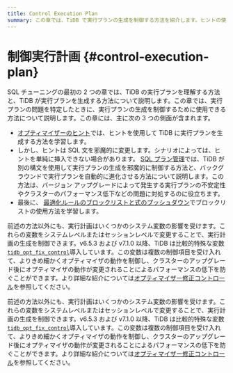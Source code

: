 ```yaml
---
title: Control Execution Plan
summary: この章では、TiDB で実行プランの生成を制御する方法を紹介します。ヒントの使用、SQL プラン管理、最適化ルールのブロックリストなどが含まれます。さらに、システム変数と tidb_opt_fix_control` 変数を変更して、実行プランを制御することもできます。これらの方法は、クラスターのアップグレード後にオプティマイザーの動作が変更されることによって発生するパフォーマンスの低下を防ぐのに役立ちます。
---
```


# 制御実行計画 {#control-execution-plan}

SQL チューニングの最初の 2 つの章では、TiDB の実行プランを理解する方法と、TiDB が実行プランを生成する方法について説明します。この章では、実行プランの問題を特定したときに、実行プランの生成を制御するために使用できる方法について説明します。この章には、主に次の 3 つの側面が含まれます。

-   [オプティマイザーのヒント](/optimizer-hints.md)では、ヒントを使用して TiDB に実行プランを生成する方法を学習します。
-   しかし、ヒントは SQL 文を邪魔的に変更します。シナリオによっては、ヒントを単純に挿入できない場合があります。 [SQL プラン管理](/sql-plan-management.md)では、TiDB が別の構文を使用して実行プランの生成を邪魔的に制御する方法と、バックグラウンドで実行プランを自動的に進化させる方法について説明します。この方法は、バージョン アップグレードによって発生する実行プランの不安定性やクラスターのパフォーマンス低下などの問題に対処するのに役立ちます。
-   最後に、 [最適化ルールのブロックリストと式のプッシュダウン](/blocklist-control-plan.md)でブロックリストの使用方法を学習します。

<CustomContent platform="tidb">

前述の方法以外にも、実行計画はいくつかのシステム変数の影響を受けます。これらの変数をシステムレベルまたはセッションレベルで変更することで、実行計画の生成を制御できます。v6.5.3 および v7.1.0 以降、TiDB は比較的特殊な変数[`tidb_opt_fix_control`](/system-variables.md#tidb_opt_fix_control-new-in-v653-and-v710)導入しています。この変数は複数の制御項目を受け入れて、よりきめ細かくオプティマイザの動作を制御し、クラスターのアップグレード後にオプティマイザの動作が変更されることによるパフォーマンスの低下を防ぐことができます。より詳細な紹介については[オプティマイザー修正コントロール](/optimizer-fix-controls.md)を参照してください。

</CustomContent>

<CustomContent platform="tidb-cloud">

前述の方法以外にも、実行計画はいくつかのシステム変数の影響を受けます。これらの変数をシステムレベルまたはセッションレベルで変更することで、実行計画の生成を制御できます。v6.5.3 および v7.1.0 以降、TiDB は比較的特殊な変数[`tidb_opt_fix_control`](/system-variables.md#tidb_opt_fix_control-new-in-v653-and-v710)導入しています。この変数は複数の制御項目を受け入れて、よりきめ細かくオプティマイザの動作を制御し、クラスターのアップグレード後にオプティマイザの動作が変更されることによるパフォーマンスの低下を防ぐことができます。より詳細な紹介については[オプティマイザー修正コントロール](https://docs.pingcap.com/tidb/v7.2/optimizer-fix-controls)を参照してください。

</CustomContent>
